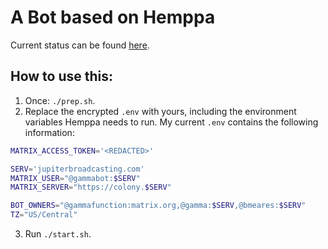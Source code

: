 # A Bot based on Hemppa

Current status can be found [here](https://github.com/xPMo/hemppa-bot/issues/1).

## How to use this:

1. Once: `./prep.sh`.
2. Replace the encrypted `.env` with yours, including the environment variables Hemppa needs to run.
My current `.env` contains the following information:

```sh
MATRIX_ACCESS_TOKEN='<REDACTED>'

SERV='jupiterbroadcasting.com'
MATRIX_USER="@gammabot:$SERV"
MATRIX_SERVER="https://colony.$SERV"

BOT_OWNERS="@gammafunction:matrix.org,@gamma:$SERV,@bmeares:$SERV"
TZ="US/Central"
```

3. Run `./start.sh`.
